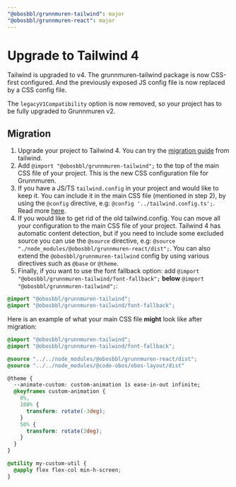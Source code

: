 ```yaml
---
"@obosbbl/grunnmuren-tailwind": major
"@obosbbl/grunnmuren-react": major
---
```


# Upgrade to Tailwind 4

Tailwind is upgraded to v4. The grunnmuren-tailwind package is now CSS-first configured. And the previously exposed JS config file is now replaced by a CSS config file.

The `legacyV1Compatibility` option is now removed, so your project has to be fully upgraded to Grunnmuren v2.

## Migration
1. Upgrade your project to Tailwind 4. You can try the [migration guide](https://tailwindcss.com/docs/upgrade-guide)
 from tailwind.
2. Add `@import "@obosbbl/grunnmuren-tailwind";` to the top of the main CSS file of your project. This is the new CSS configuration file for Grunnmuren.
3. If you have a JS/TS `tailwind.config` in your project and would like to keep it. You can include it in the main CSS file (mentioned in step 2), by using the `@config` directive, e.g: `@config '../tailwind.config.ts';`. Read more [here](https://tailwindcss.com/docs/functions-and-directives#compatibility).
4. If you would like to get rid of the old tailwind.config. You can move all your configuration to the main CSS file of your project. Tailwind 4 has automatic content detection, but if you need to include some excluded source you can use the `@source` directive, e.g: `@source "./node_modules/@obosbbl/grunnmuren-react/dist";`. You can also extend the `@obosbbl/grunnmuren-tailwind` config by using various directives such as `@base` or `@theme`.
5. Finally, if you want to use the font fallback option: add `@import "@obosbbl/grunnmuren-tailwind/font-fallback";` **below** `@import "@obosbbl/grunnmuren-tailwind";`:

``` CSS
@import "@obosbbl/grunnmuren-tailwind";
@import "@obosbbl/grunnmuren-tailwind/font-fallback";
```

Here is an example of what your main CSS file __might__ look like after migration:

``` CSS
@import "@obosbbl/grunnmuren-tailwind";
@import "@obosbbl/grunnmuren-tailwind/font-fallback";

@source "../../node_modules/@obosbbl/grunnmuren-react/dist";
@source "../../node_modules/@code-obos/obos-layout/dist"

@theme {
  --animate-custom: custom-animation 1s ease-in-out infinite;
  @keyframes custom-animation {
    0%,
    100% {
      transform: rotate(-3deg);
    }
    50% {
      transform: rotate(3deg);
    }
  }
}

@utility my-custom-util {
  @apply flex flex-col min-h-screen;
}
```